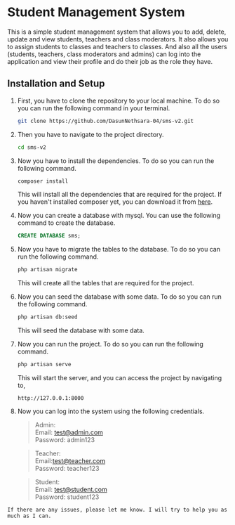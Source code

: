 
# Student Management System

This is a simple student management system that allows you to add, delete, update and view students, teachers and class moderators. It also allows you to assign students to classes and teachers to classes. And also all the users (students, teachers, class moderators and admins) can log into the application and view their profile and do their job as the role they have.

## Installation and Setup
1. First, you have to clone the repository to your local machine. To do so you can run the following command in your terminal.
    ```bash
    git clone https://github.com/DasunNethsara-04/sms-v2.git
    ```

2. Then you have to navigate to the project directory.
    ```bash
    cd sms-v2
    ```

3. Now you have to install the dependencies. To do so you can run the following command.
    ```bash
    composer install
    ```
    This will install all the dependencies that are required for the project. If you haven't installed composer yet, you can download it from [here](https://getcomposer.org/download/).

4. Now you can create a database with mysql. You can use the following command to create the database.
    ```sql
    CREATE DATABASE sms;
    ```
   
5. Now you have to migrate the tables to the database. To do so you can run the following command.
    ```bash
    php artisan migrate
    ```
    This will create all the tables that are required for the project.

6. Now you can seed the database with some data. To do so you can run the following command.
    ```bash
    php artisan db:seed
    ```
    This will seed the database with some data.

7. Now you can run the project. To do so you can run the following command.
    ```bash
    php artisan serve
    ```
    This will start the server, and you can access the project by navigating to,
    ```
    http://127.0.0.1:8000
   ```
   
8. Now you can log into the system using the following credentials.

    > Admin:<br>
        Email: test@admin.com<br>
        Password: admin123
        
    > Teacher:<br>
        Email:test@teacher.com<br>
        Password: teacher123
    
    > Student:<br>
        Email: test@student.com<br>
        Password: student123

`If there are any issues, please let me know. I will try to help you as much as I can.`
